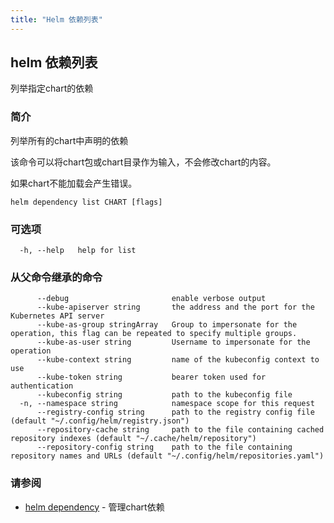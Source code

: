```yaml
---
title: "Helm 依赖列表"
---
```


## helm 依赖列表

列举指定chart的依赖

### 简介

列举所有的chart中声明的依赖

该命令可以将chart包或chart目录作为输入，不会修改chart的内容。

如果chart不能加载会产生错误。

```shell
helm dependency list CHART [flags]
```

### 可选项

```shell
  -h, --help   help for list
```

### 从父命令继承的命令

```shell
      --debug                       enable verbose output
      --kube-apiserver string       the address and the port for the Kubernetes API server
      --kube-as-group stringArray   Group to impersonate for the operation, this flag can be repeated to specify multiple groups.
      --kube-as-user string         Username to impersonate for the operation
      --kube-context string         name of the kubeconfig context to use
      --kube-token string           bearer token used for authentication
      --kubeconfig string           path to the kubeconfig file
  -n, --namespace string            namespace scope for this request
      --registry-config string      path to the registry config file (default "~/.config/helm/registry.json")
      --repository-cache string     path to the file containing cached repository indexes (default "~/.cache/helm/repository")
      --repository-config string    path to the file containing repository names and URLs (default "~/.config/helm/repositories.yaml")
```

### 请参阅

- [helm dependency](helm_dependency.md) - 管理chart依赖
